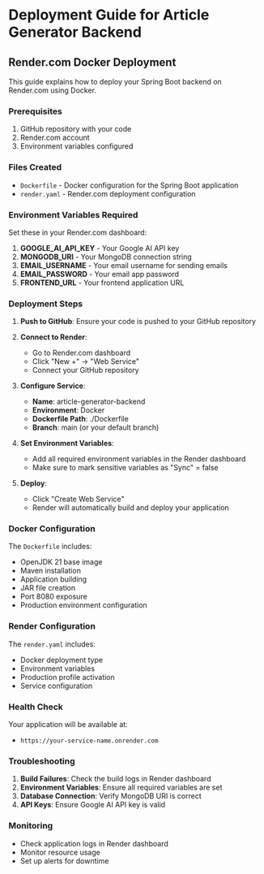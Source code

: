 # Deployment Guide for Article Generator Backend

## Render.com Docker Deployment

This guide explains how to deploy your Spring Boot backend on Render.com using Docker.

### Prerequisites

1. GitHub repository with your code
2. Render.com account
3. Environment variables configured

### Files Created

- `Dockerfile` - Docker configuration for the Spring Boot application
- `render.yaml` - Render.com deployment configuration

### Environment Variables Required

Set these in your Render.com dashboard:

1. **GOOGLE_AI_API_KEY** - Your Google AI API key
2. **MONGODB_URI** - Your MongoDB connection string
3. **EMAIL_USERNAME** - Your email username for sending emails
4. **EMAIL_PASSWORD** - Your email app password
5. **FRONTEND_URL** - Your frontend application URL

### Deployment Steps

1. **Push to GitHub**: Ensure your code is pushed to your GitHub repository

2. **Connect to Render**:
   - Go to Render.com dashboard
   - Click "New +" → "Web Service"
   - Connect your GitHub repository

3. **Configure Service**:
   - **Name**: article-generator-backend
   - **Environment**: Docker
   - **Dockerfile Path**: ./Dockerfile
   - **Branch**: main (or your default branch)

4. **Set Environment Variables**:
   - Add all required environment variables in the Render dashboard
   - Make sure to mark sensitive variables as "Sync" = false

5. **Deploy**:
   - Click "Create Web Service"
   - Render will automatically build and deploy your application

### Docker Configuration

The `Dockerfile` includes:
- OpenJDK 21 base image
- Maven installation
- Application building
- JAR file creation
- Port 8080 exposure
- Production environment configuration

### Render Configuration

The `render.yaml` includes:
- Docker deployment type
- Environment variables
- Production profile activation
- Service configuration

### Health Check

Your application will be available at:
- `https://your-service-name.onrender.com`

### Troubleshooting

1. **Build Failures**: Check the build logs in Render dashboard
2. **Environment Variables**: Ensure all required variables are set
3. **Database Connection**: Verify MongoDB URI is correct
4. **API Keys**: Ensure Google AI API key is valid

### Monitoring

- Check application logs in Render dashboard
- Monitor resource usage
- Set up alerts for downtime